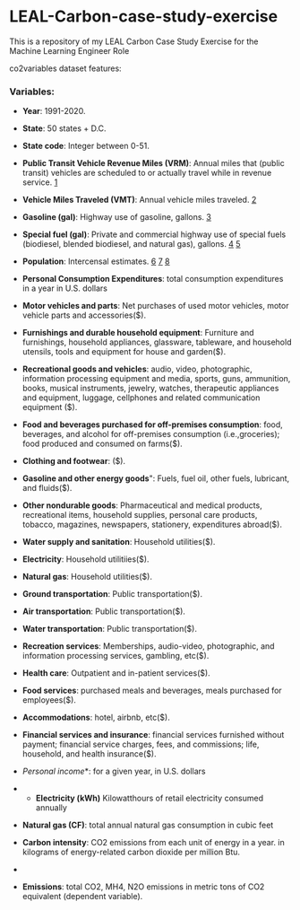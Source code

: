 # LEAL-Carbon-case-study-exercise
This is a repository of my LEAL Carbon Case Study Exercise for the Machine Learning Engineer Role


co2variables dataset features:

### **Variables**:
*   **Year**: 1991-2020.
  
*   **State**: 50 states + D.C.
*   **State code**: Integer between 0-51.
  
*   **Public Transit Vehicle Revenue Miles (VRM)**: Annual miles that (public transit) vehicles are scheduled to or actually travel while in revenue service. [1](https://www.transit.dot.gov/ntd/national-transit-database-ntd-glossary#V)

*   **Vehicle Miles Traveled (VMT)**: Annual vehicle miles traveled. [2](https://www.fhwa.dot.gov/policyinformation/statistics/2020/)

*   **Gasoline (gal)**: Highway use of gasoline, gallons. [3](https://www.fhwa.dot.gov/policyinformation/statistics/2020/mf226.cfm)

*   **Special fuel (gal)**: Private and commercial highway use of special fuels (biodiesel, blended biodiesel, and natural gas), gallons. [4](https://afdc.energy.gov/laws/10938#:~:text=Special%20fuel%20is%20defined%20as,%2C%20industrial%2C%20or%20farm%20purposes.) [5](https://www.fhwa.dot.gov/policyinformation/statistics/2020/mf225.cfm)

*   **Population**: Intercensal estimates. [6](https://www.census.gov/data/tables/time-series/demo/popest/intercensal-2000-2010-state.html) [7](https://www.census.gov/programs-surveys/popest/technical-documentation/research/evaluation-estimates/2020-evaluation-estimates/2010s-state-total.html) [8](https://www.census.gov/data/tables/time-series/demo/popest/intercensal-1990-2000-state-and-county-totals.html)

* **Personal Consumption Expenditures**: total consumption expenditures in a year in U.S. dollars

* **Motor vehicles and parts**: Net purchases of used motor vehicles, motor vehicle parts and accessories($).

* **Furnishings and durable household equipment**: Furniture and furnishings, household appliances, glassware, tableware, and household utensils, tools and equipment for house and garden($).  

* **Recreational goods and vehicles**: audio, video, photographic, information processing equipment and media, sports, guns, ammunition, books, musical instruments, jewelry, watches, therapeutic appliances and equipment, luggage, cellphones and related communication equipment ($).

* **Food and beverages purchased for off-premises consumption**: food, beverages, and alcohol for off-premises consumption (i.e.,groceries); food produced and consumed on farms($).

* **Clothing and footwear**: ($).

* **Gasoline and other energy goods**": Fuels, fuel oil, other fuels, lubricant, and fluids($).

* **Other nondurable goods**: Pharmaceutical and medical products, recreational items, household supplies, personal care products, tobacco, magazines, newspapers, stationery, expenditures abroad($).

* **Water supply and sanitation**: Household utilities($).

* **Electricity**: Household utilitiies($).

* **Natural gas**: Household utilities($).

* **Ground transportation**: Public transportation($).

* **Air transportation**: Public transportation($).

* **Water transportation**: Public transportation($).

* **Recreation services**: Memberships, audio-video, photographic, and information processing services, gambling, etc($).

* **Health care**: Outpatient and in-patient services($).

* **Food services**: purchased meals and beverages, meals purchased for employees($).

* **Accommodations**: hotel, airbnb, etc($).

* **Financial services and insurance**: financial services furnished without payment; financial service charges, fees, and commissions; life, household, and health insurance($).
 
* *Personal income**: for a given year, in U.S. dollars

* * **Electricity (kWh)** Kilowatthours of retail electricity consumed annually
 
* **Natural gas (CF)**: total annual natural gas consumption in cubic feet

*   **Carbon intensity**: CO2 emissions from each unit of energy in a year. in kilograms of energy-related carbon dioxide per million Btu.
*   
* **Emissions**: total CO2, MH4, N2O emissions in metric tons of CO2 equivalent (dependent  variable).
